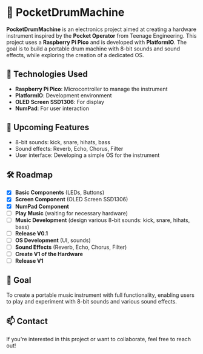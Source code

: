 # 🥁 PocketDrumMachine

**PocketDrumMachine** is an electronics project aimed at creating a hardware instrument inspired by the **Pocket Operator** from Teenage Engineering. This project uses a **Raspberry Pi Pico** and is developed with **PlatformIO**. The goal is to build a portable drum machine with 8-bit sounds and sound effects, while exploring the creation of a dedicated OS.

## 🔧 Technologies Used
- **Raspberry Pi Pico**: Microcontroller to manage the instrument
- **PlatformIO**: Development environment
- **OLED Screen SSD1306**: For display
- **NumPad**: For user interaction

## 🚀 Upcoming Features
- 8-bit sounds: kick, snare, hihats, bass
- Sound effects: Reverb, Echo, Chorus, Filter
- User interface: Developing a simple OS for the instrument

## 🛠️ Roadmap

- [x] **Basic Components** (LEDs, Buttons)
- [x] **Screen Component** (OLED Screen SSD1306)
- [x] **NumPad Component**
- [ ] **Play Music** (waiting for necessary hardware)
- [ ] **Music Development** (design various 8-bit sounds: kick, snare, hihats, bass)
- [ ] **Release V0.1**
- [ ] **OS Development** (UI, sounds)
- [ ] **Sound Effects** (Reverb, Echo, Chorus, Filter)
- [ ] **Create V1 of the Hardware**
- [ ] **Release V1**

## 🎯 Goal
To create a portable music instrument with full functionality, enabling users to play and experiment with 8-bit sounds and various sound effects.

## 📫 Contact
If you're interested in this project or want to collaborate, feel free to reach out!
